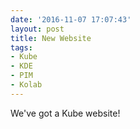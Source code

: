 ```yaml
---
date: '2016-11-07 17:07:43'
layout: post
title: New Website
tags:
- Kube
- KDE
- PIM
- Kolab
---
```


We've got a Kube website!


